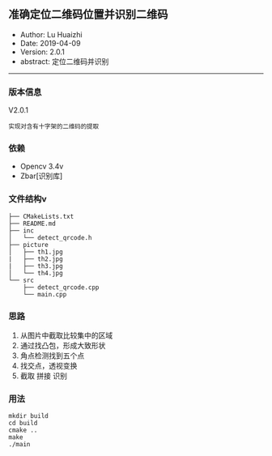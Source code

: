 ## 准确定位二维码位置并识别二维码
- Author: Lu Huaizhi
- Date: 2019-04-09
- Version: 2.0.1
- abstract: 定位二维码并识别
----
### 版本信息
V2.0.1
```
实现对含有十字架的二维码的提取
```
### 依赖
- Opencv 3.4v
- Zbar[识别库]

### 文件结构v
```
├── CMakeLists.txt
├── README.md
├── inc
│   └── detect_qrcode.h
├── picture
│   ├── th1.jpg
|   ├── th2.jpg
|   ├── th3.jpg
│   └── th4.jpg
└── src
    ├── detect_qrcode.cpp
    └── main.cpp
```
### 思路
1. 从图片中截取比较集中的区域
2. 通过找凸包，形成大致形状
3. 角点检测找到五个点
4. 找交点，透视变换
5. 截取  拼接  识别

### 用法
```
mkdir build
cd build
cmake ..
make
./main
```